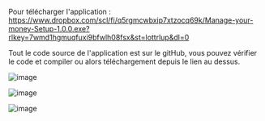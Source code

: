 Pour télécharger l'application : https://www.dropbox.com/scl/fi/q5rgmcwbxip7xtzocq69k/Manage-your-money-Setup-1.0.0.exe?rlkey=7wmd1hgmuqfuxi9bfwlh08fsx&st=lottrlup&dl=0

Tout le code source de l'application est sur le gitHub, vous pouvez vérifier le code et compiler ou alors téléchargement depuis le lien au dessus.

![image](https://github.com/user-attachments/assets/2a81ae50-f727-4e99-989b-92585295a2d1)

![image](https://github.com/user-attachments/assets/a6fc491f-77be-4685-9975-58e32a554778)

![image](https://github.com/user-attachments/assets/9ad58403-d8e7-414a-8522-c8db910e22fb)

